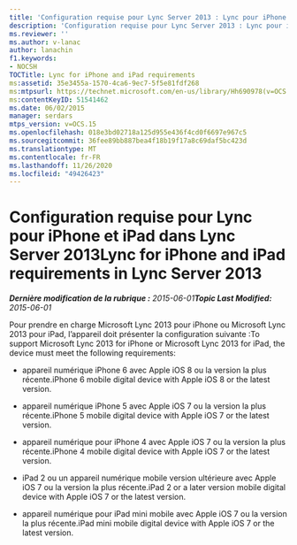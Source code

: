 ```yaml
---
title: 'Configuration requise pour Lync Server 2013 : Lync pour iPhone et iPad'
description: 'Configuration requise pour Lync Server 2013 : Lync pour iPhone et iPad.'
ms.reviewer: ''
ms.author: v-lanac
author: lanachin
f1.keywords:
- NOCSH
TOCTitle: Lync for iPhone and iPad requirements
ms:assetid: 35e3455a-1570-4ca6-9ec7-5f5e81fdf268
ms:mtpsurl: https://technet.microsoft.com/en-us/library/Hh690978(v=OCS.15)
ms:contentKeyID: 51541462
ms.date: 06/02/2015
manager: serdars
mtps_version: v=OCS.15
ms.openlocfilehash: 018e3bd02718a125d955e436f4cd0f6697e967c5
ms.sourcegitcommit: 36fee89bb887bea4f18b19f17a8c69daf5bc423d
ms.translationtype: MT
ms.contentlocale: fr-FR
ms.lasthandoff: 11/26/2020
ms.locfileid: "49426423"
---
```

# <a name="lync-for-iphone-and-ipad-requirements-in-lync-server-2013"></a><span data-ttu-id="ba76a-103">Configuration requise pour Lync pour iPhone et iPad dans Lync Server 2013</span><span class="sxs-lookup"><span data-stu-id="ba76a-103">Lync for iPhone and iPad requirements in Lync Server 2013</span></span>

<div data-xmlns="http://www.w3.org/1999/xhtml">

<div class="topic" data-xmlns="http://www.w3.org/1999/xhtml" data-msxsl="urn:schemas-microsoft-com:xslt" data-cs="https://msdn.microsoft.com/">

<div data-asp="https://msdn2.microsoft.com/asp">



</div>

<div id="mainSection">

<div id="mainBody"><span data-ttu-id="ba76a-104">

<span> </span></span><span class="sxs-lookup"><span data-stu-id="ba76a-104">

<span> </span></span></span>

<span data-ttu-id="ba76a-105">_**Dernière modification de la rubrique :** 2015-06-01_</span><span class="sxs-lookup"><span data-stu-id="ba76a-105">_**Topic Last Modified:** 2015-06-01_</span></span>

<span data-ttu-id="ba76a-106">Pour prendre en charge Microsoft Lync 2013 pour iPhone ou Microsoft Lync 2013 pour iPad, l’appareil doit présenter la configuration suivante :</span><span class="sxs-lookup"><span data-stu-id="ba76a-106">To support Microsoft Lync 2013 for iPhone or Microsoft Lync 2013 for iPad, the device must meet the following requirements:</span></span>

  - <span data-ttu-id="ba76a-107">appareil numérique iPhone 6 avec Apple iOS 8 ou la version la plus récente.</span><span class="sxs-lookup"><span data-stu-id="ba76a-107">iPhone 6 mobile digital device with Apple iOS 8 or the latest version.</span></span>

  - <span data-ttu-id="ba76a-108">appareil numérique iPhone 5 avec Apple iOS 7 ou la version la plus récente.</span><span class="sxs-lookup"><span data-stu-id="ba76a-108">iPhone 5 mobile digital device with Apple iOS 7 or the latest version.</span></span>

  - <span data-ttu-id="ba76a-109">appareil numérique pour iPhone 4 avec Apple iOS 7 ou la version la plus récente.</span><span class="sxs-lookup"><span data-stu-id="ba76a-109">iPhone 4 mobile digital device with Apple iOS 7 or the latest version.</span></span>

  - <span data-ttu-id="ba76a-110">iPad 2 ou un appareil numérique mobile version ultérieure avec Apple iOS 7 ou la version la plus récente.</span><span class="sxs-lookup"><span data-stu-id="ba76a-110">iPad 2 or a later version mobile digital device with Apple iOS 7 or the latest version.</span></span>

  - <span data-ttu-id="ba76a-111">appareil numérique pour iPad mini mobile avec Apple iOS 7 ou la version la plus récente.</span><span class="sxs-lookup"><span data-stu-id="ba76a-111">iPad mini mobile digital device with Apple iOS 7 or the latest version.</span></span>

<span data-ttu-id="ba76a-112"></div>

<span> </span>

</div>

</div>

</span><span class="sxs-lookup"><span data-stu-id="ba76a-112"></div>

<span> </span>

</div>

</div>

</span></span></div>


